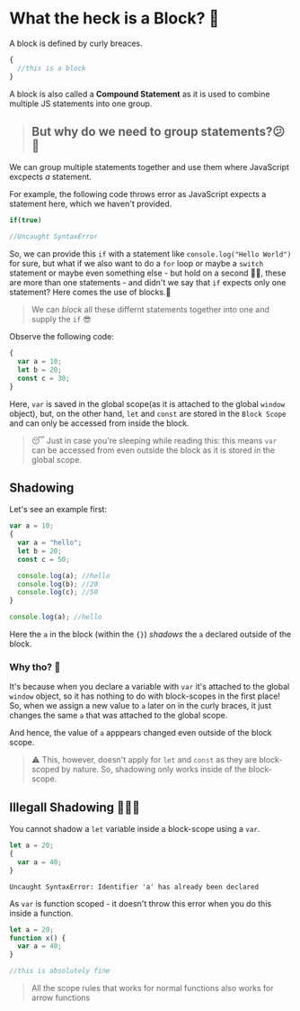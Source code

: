 # What the heck is a Block? 🤔

A block is defined by curly breaces.

```js
{
  //this is a block
}
```

A block is also called a **Compound Statement** as it is used to combine multiple JS statements into one group.

> ## But why do we need to group statements?😕🤔

We can group multiple statements together and use them where JavaScript excpects _a_ statement.

For example, the following code throws error as JavaScript expects a statement here, which we haven't provided.

```js
if(true)

//Uncaught SyntaxError
```

So, we can provide this `if` with a statement like `console.log("Hello World")` for sure, but what if we also want to do a `for` loop or maybe a `switch` statement or maybe even something else - but hold on a second ✋🏻, these are more than one statements - and didn't we say that `if` expects only one statement? Here comes the use of blocks.🎉

> We can _block_ all these differnt statements together into one and supply the `if` 😎

Observe the following code:

```js
{
  var a = 10;
  let b = 20;
  const c = 30;
}
```

Here, `var` is saved in the global scope(as it is attached to the global `window` object), but, on the other hand, `let` and `const` are stored in the `Block Scope` and can only be accessed from inside the block.

> 😴 Just in case you're sleeping while reading this: this means `var` can be accessed from even outside the block as it is stored in the global scope.

## Shadowing

Let's see an example first:

```js
var a = 10;
{
  var a = "hello";
  let b = 20;
  const c = 50;

  console.log(a); //hello
  console.log(b); //20
  console.log(c); //50
}

console.log(a); //hello
```

Here the `a` in the block (within the `{}`) _shadows_ the `a` declared outside of the block.

### Why tho? 🤔

It's because when you declare a variable with `var` it's attached to the global `window` object, so it has nothing to do with block-scopes in the first place!
So, when we assign a new value to `a` later on in the curly braces, it just changes the same `a` that was attached to the global scope.

And hence, the value of `a` apppears changed even outside of the block scope.

> ⚠️ This, however, doesn't apply for `let` and `const` as they are block-scoped by nature. So, shadowing only works inside of the block-scope.

## Illegall Shadowing 🙅🏻‍♂️

You cannot shadow a `let` variable inside a block-scope using a `var`.

```js
let a = 20;
{
  var a = 40;
}
```

```
Uncaught SyntaxError: Identifier 'a' has already been declared
```

As `var` is function scoped - it doesn't throw this error when you do this inside a function.

```js
let a = 20;
function x() {
  var a = 40;
}

//this is absolutely fine
```

> All the scope rules that works for normal functions also works for arrow functions
